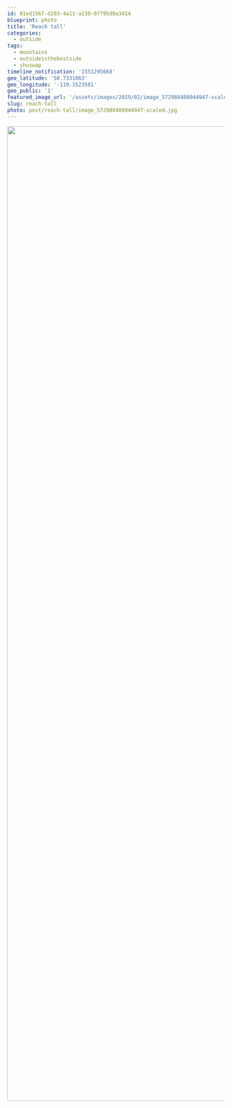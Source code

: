 ```yaml
---
id: 81ed156f-d203-4a11-a130-0f795d0a3414
blueprint: photo
title: 'Reach tall'
categories:
  - outside
tags:
  - mountains
  - outsideisthebestside
  - shuswap
timeline_notification: '1551295668'
geo_latitude: '50.7331063'
geo_longitude: '-119.1523581'
geo_public: '1'
featured_image_url: '/assets/images/2019/02/image_572988408944947-scaled.jpg'
slug: reach-tall
photo: post/reach-tall/image_572988408944947-scaled.jpg
---
```

<p><img src="/assets/images/2019/02/image_572988408944947.jpg" class="size-full" width="2250" height="2250"></p>
